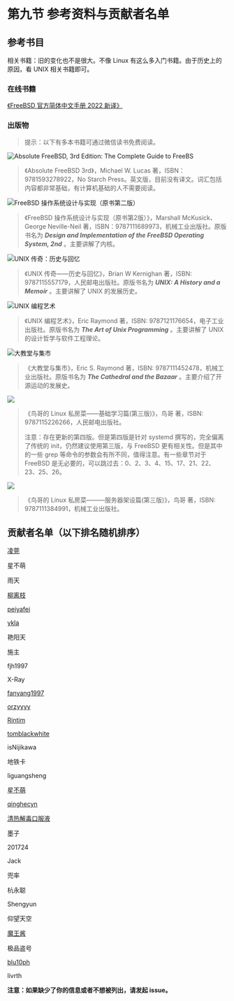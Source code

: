 # 第九节 参考资料与贡献者名单

## 参考书目

相关书籍：旧的变化也不是很大。不像 Linux 有这么多入门书籍。由于历史上的原因，看 UNIX 相关书籍即可。

### 在线书籍

[《FreeBSD 官方简体中文手册 2022 新译》](https://handbook.bsdcn.org/)

### 出版物

> 提示：以下有多本书籍可通过微信读书免费阅读。

![Absolute FreeBSD, 3rd Edition: The Complete Guide to FreeBS](../.gitbook/assets/QQ图片20220527141115.png)

> 《Absolute FreeBSD 3rd》，Michael W. Lucas 著，ISBN：9781593278922，No Starch Press。英文版，目前没有译文。词汇包括内容都非常基础，有计算机基础的人不需要阅读。

![FreeBSD 操作系统设计与实现（原书第二版）](../.gitbook/assets/freebsd2rd.png)

> 《FreeBSD 操作系统设计与实现（原书第2版）》，Marshall McKusick、George Neville-Neil 著，ISBN：9787111689973，机械工业出版社。原版书名为 _**Design and Implementation of the FreeBSD Operating System, 2nd**_ 。主要讲解了内核。

![UNIX 传奇：历史与回忆](../.gitbook/assets/unixchuanqi.jpg)

> 《UNIX 传奇——历史与回忆》，Brian W Kernighan 著，ISBN: 9787115557179，人民邮电出版社。原版书名为 _**UNIX: A History and a Memoir**_ 。主要讲解了 UNIX 的发展历史。

![UNIX 编程艺术](../.gitbook/assets/s11345267.jpg)

> 《UNIX 编程艺术》，Eric Raymond 著，ISBN: 9787121176654，电子工业出版社。原版书名为 _**The Art of Unix Programming**_ 。主要讲解了 UNIX 的设计哲学与软件工程理论。

![大教堂与集市](../.gitbook/assets/dajiaotang.jpg)

> 《大教堂与集市》，Eric S. Raymond 著，ISBN: 9787111452478，机械工业出版社。原版书名为 _**The Cathedral and the Bazaar**_ 。主要介绍了开源运动的发展史。

![](../.gitbook/assets/53967433.\_SX318\_.jpg)

> 《鸟哥的 Linux 私房菜——基础学习篇(第三版)》，鸟哥 著，ISBN: 9787115226266，人民邮电出版社。
> 
> 注意：存在更新的第四版。但是第四版是针对 systemd 撰写的，完全偏离了传统的 init，仍然建议使用第三版，与 FreeBSD 更有相关性。但是其中的一些 grep 等命令的参数会有所不同，值得注意。有一些章节对于 FreeBSD 是无必要的，可以跳过去：0、2、3、4、15、17、21、22、23、25、26。

![](../.gitbook/assets/server.jpg)

>《鸟哥的 Linux 私房菜———服务器架设篇(第三版)》，鸟哥 著，ISBN: 9787111384991，机械工业出版社。

## 贡献者名单（以下排名随机排序）

[凌莞](https://clansty.com)

星不萌

雨天

[柳离枝](https://github.com/liulitchi)

[peiyafei](https://github.com/peiyafei)

[ykla](https://github.com/ykla)

艳阳天

施主

fjh1997

X-Ray

[fanyang1997](https://github.com/fanyang1997)

[orzyyyy](https://github.com/orzyyyy)

[Rintim](https://github.com/Rintim)

[tomblackwhite](https://github.com/tomblackwhite)

isNijikawa

地铁卡

liguangsheng

[星不萌](https://www.moebsd.cn)

[qinghecyn](https://github.com/qinghecyn)

[清热解毒口服液](https://linuxacme.cn)

墨子

201724

Jack

兜率

杭永聪

Shengyun

仰望天空

[魔王酱](https://github.com/maouchandesu)

极品盗号

[blu10ph](https://github.com/blu10ph)

livrth

**注意：如果缺少了你的信息或者不想被列出，请发起 issue。**
